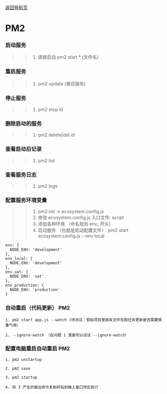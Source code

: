 [返回导航页](https://cqzhen.github.io/blog.html "导航页面")

# PM2

### 启动服务
>>1. 直接启动  pm2 start *  (文件名) 

### 重启服务 
>>1. pm2 update  (重启服务)

### 停止服务
>>1. pm2 stop id

### 删除启动的服务
>>1. pm2 delete|del id

### 查看启动后记录
>>1. pm2 list

### 查看服务日志
>>1. pm2 logs

### 配置服务环境变量
>>1. pm2 init -> ecosystem.config.js
>>2. 修改 ecosystem.config.js 入口文件: script
>>3. 添加各种环境 （命名规则 env_ 开头)
>>4. 启动服务 （也就是启动配置文件）：pm2 start ecosystem.config.js --env local


```
env: {
  NODE_ENV: 'development'
},
env_local: {
  NODE_ENV: 'development'
},
env_uat: {
  NODE_ENV: 'uat'
},
env_production: {
  NODE_ENV: 'production'
}
```

### 自动重启（代码更新） PM2

    1. pm2 start app.js --watch (待测试：假如项目里面有文件在跑任务更新是否需要慎重气用）

    2. --ignore-watch （在问题 1 里面可以试试 --ignore-watch）

### 配置电脑重启自动重启 PM2

    1. pm2 unstartup

    2. pm2 save

    3. pm2 startup

    4. 将 3 产生的输出命令复制并贴到输入窗口然后执行

